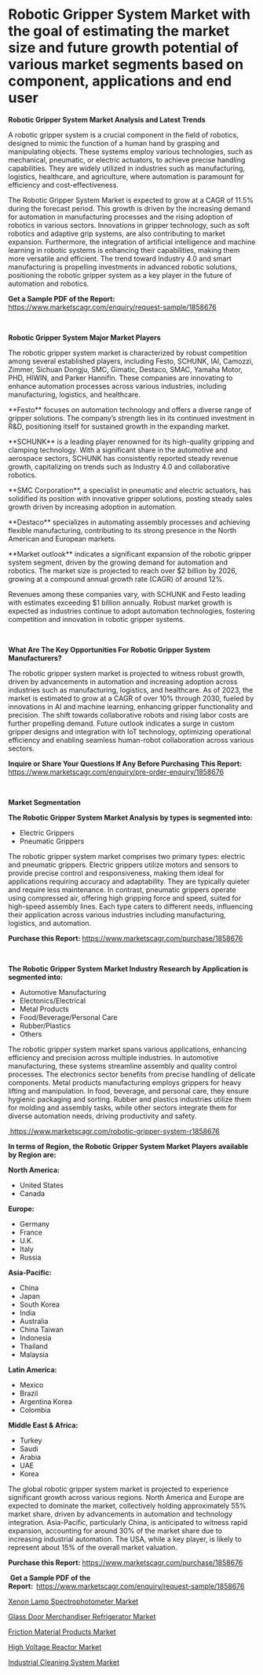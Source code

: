 <p><h1>Robotic Gripper System Market with the goal of estimating the market size and future growth potential of various market segments based on component, applications and end user</h1></p><p><strong>Robotic Gripper System Market Analysis and Latest Trends</strong></p>
<p><p>A robotic gripper system is a crucial component in the field of robotics, designed to mimic the function of a human hand by grasping and manipulating objects. These systems employ various technologies, such as mechanical, pneumatic, or electric actuators, to achieve precise handling capabilities. They are widely utilized in industries such as manufacturing, logistics, healthcare, and agriculture, where automation is paramount for efficiency and cost-effectiveness.</p><p>The Robotic Gripper System Market is expected to grow at a CAGR of 11.5% during the forecast period. This growth is driven by the increasing demand for automation in manufacturing processes and the rising adoption of robotics in various sectors. Innovations in gripper technology, such as soft robotics and adaptive grip systems, are also contributing to market expansion. Furthermore, the integration of artificial intelligence and machine learning in robotic systems is enhancing their capabilities, making them more versatile and efficient. The trend toward Industry 4.0 and smart manufacturing is propelling investments in advanced robotic solutions, positioning the robotic gripper system as a key player in the future of automation and robotics.</p></p>
<p><strong>Get a Sample PDF of the Report:&nbsp;</strong> <a href="https://www.marketscagr.com/enquiry/request-sample/1858676?utm_campaign=2176&utm_medium=2&utm_source=Github&utm_content=ia&utm_term=28022025&utm_id=robotic-gripper-system">https://www.marketscagr.com/enquiry/request-sample/1858676</a></p>
<p>&nbsp;</p>
<p><strong>Robotic Gripper System Major Market Players</strong></p>
<p><p>The robotic gripper system market is characterized by robust competition among several established players, including Festo, SCHUNK, IAI, Camozzi, Zimmer, Sichuan Dongju, SMC, Gimatic, Destaco, SMAC, Yamaha Motor, PHD, HIWIN, and Parker Hannifin. These companies are innovating to enhance automation processes across various industries, including manufacturing, logistics, and healthcare.</p><p>**Festo** focuses on automation technology and offers a diverse range of gripper solutions. The company’s strength lies in its continued investment in R&D, positioning itself for sustained growth in the expanding market.  </p><p>**SCHUNK** is a leading player renowned for its high-quality gripping and clamping technology. With a significant share in the automotive and aerospace sectors, SCHUNK has consistently reported steady revenue growth, capitalizing on trends such as Industry 4.0 and collaborative robotics.</p><p>**SMC Corporation**, a specialist in pneumatic and electric actuators, has solidified its position with innovative gripper solutions, posting steady sales growth driven by increasing adoption in automation.  </p><p>**Destaco** specializes in automating assembly processes and achieving flexible manufacturing, contributing to its strong presence in the North American and European markets. </p><p>**Market outlook** indicates a significant expansion of the robotic gripper system segment, driven by the growing demand for automation and robotics. The market size is projected to reach over $2 billion by 2026, growing at a compound annual growth rate (CAGR) of around 12%. </p><p>Revenues among these companies vary, with SCHUNK and Festo leading with estimates exceeding $1 billion annually. Robust market growth is expected as industries continue to adopt automation technologies, fostering competition and innovation in robotic gripper systems.</p></p>
<p>&nbsp;</p>
<p><strong>What Are The Key Opportunities For Robotic Gripper System Manufacturers?</strong></p>
<p><p>The robotic gripper system market is projected to witness robust growth, driven by advancements in automation and increasing adoption across industries such as manufacturing, logistics, and healthcare. As of 2023, the market is estimated to grow at a CAGR of over 10% through 2030, fueled by innovations in AI and machine learning, enhancing gripper functionality and precision. The shift towards collaborative robots and rising labor costs are further propelling demand. Future outlook indicates a surge in custom gripper designs and integration with IoT technology, optimizing operational efficiency and enabling seamless human-robot collaboration across various sectors.</p></p>
<p><strong>Inquire or Share Your Questions If Any Before Purchasing This Report:</strong> <a href="https://www.marketscagr.com/enquiry/pre-order-enquiry/1858676?utm_campaign=2176&utm_medium=2&utm_source=Github&utm_content=ia&utm_term=28022025&utm_id=robotic-gripper-system">https://www.marketscagr.com/enquiry/pre-order-enquiry/1858676</a></p>
<p>&nbsp;</p>
<p><strong>Market Segmentation</strong></p>
<p><strong>The Robotic Gripper System Market Analysis by types is segmented into:</strong></p>
<p><ul><li>Electric Grippers</li><li>Pneumatic Grippers</li></ul></p>
<p><p>The robotic gripper system market comprises two primary types: electric and pneumatic grippers. Electric grippers utilize motors and sensors to provide precise control and responsiveness, making them ideal for applications requiring accuracy and adaptability. They are typically quieter and require less maintenance. In contrast, pneumatic grippers operate using compressed air, offering high gripping force and speed, suited for high-speed assembly lines. Each type caters to different needs, influencing their application across various industries including manufacturing, logistics, and automation.</p></p>
<p><strong>Purchase this Report:&nbsp;</strong><a href="https://www.marketscagr.com/purchase/1858676?utm_campaign=2176&utm_medium=2&utm_source=Github&utm_content=ia&utm_term=28022025&utm_id=robotic-gripper-system">https://www.marketscagr.com/purchase/1858676</a></p>
<p>&nbsp;</p>
<p><strong>The Robotic Gripper System Market Industry Research by Application is segmented into:</strong></p>
<p><ul><li>Automotive Manufacturing</li><li>Electonics/Electrical</li><li>Metal Products</li><li>Food/Beverage/Personal Care</li><li>Rubber/Plastics</li><li>Others</li></ul></p>
<p><p>The robotic gripper system market spans various applications, enhancing efficiency and precision across multiple industries. In automotive manufacturing, these systems streamline assembly and quality control processes. The electronics sector benefits from precise handling of delicate components. Metal products manufacturing employs grippers for heavy lifting and manipulation. In food, beverage, and personal care, they ensure hygienic packaging and sorting. Rubber and plastics industries utilize them for molding and assembly tasks, while other sectors integrate them for diverse automation needs, driving productivity and safety.</p></p>
<p><a href="https://www.marketscagr.com/robotic-gripper-system-r1858676?utm_campaign=2176&utm_medium=2&utm_source=Github&utm_content=ia&utm_term=28022025&utm_id=robotic-gripper-system">&nbsp;https://www.marketscagr.com/robotic-gripper-system-r1858676</a></p>
<p><strong>In terms of Region, the Robotic Gripper System Market Players available by Region are:</strong></p>
<p>
    <p> <strong> North America: </strong>
        <ul>
            <li>United States</li>
            <li>Canada</li>
        </ul>
        </p> 
    <p> <strong> Europe: </strong>
        <ul>
            <li>Germany</li>
            <li>France</li>
            <li>U.K.</li>
            <li>Italy</li>
            <li>Russia</li>
        </ul>
        </p> 
    <p> <strong> Asia-Pacific: </strong>
        <ul>
            <li>China</li>
            <li>Japan</li>
            <li>South Korea</li>
            <li>India</li>
            <li>Australia</li>
            <li>China Taiwan</li>
            <li>Indonesia</li>
            <li>Thailand</li>
            <li>Malaysia</li>
        </ul>
        </p> 
    <p> <strong> Latin America: </strong>
        <ul>
            <li>Mexico</li>
            <li>Brazil</li>
            <li>Argentina Korea</li>
            <li>Colombia</li>
        </ul>
        </p> 
    <p> <strong> Middle East & Africa: </strong>
        <ul>
            <li>Turkey</li>
            <li>Saudi</li>
            <li>Arabia</li>
            <li>UAE</li>
            <li>Korea</li>
        </ul>
    </p>
    </p>
<p><p>The global robotic gripper system market is projected to experience significant growth across various regions. North America and Europe are expected to dominate the market, collectively holding approximately 55% market share, driven by advancements in automation and technology integration. Asia-Pacific, particularly China, is anticipated to witness rapid expansion, accounting for around 30% of the market share due to increasing industrial automation. The USA, while a key player, is likely to represent about 15% of the overall market valuation.</p></p>
<p><strong>Purchase this Report: </strong><a href="https://www.marketscagr.com/purchase/1858676?utm_campaign=2176&utm_medium=2&utm_source=Github&utm_content=ia&utm_term=28022025&utm_id=robotic-gripper-system">https://www.marketscagr.com/purchase/1858676</a></p>
<p>&nbsp;<strong>Get a Sample PDF of the Report:&nbsp;&nbsp;</strong><a href="https://www.marketscagr.com/enquiry/request-sample/1858676?utm_campaign=2176&utm_medium=2&utm_source=Github&utm_content=ia&utm_term=28022025&utm_id=robotic-gripper-system">https://www.marketscagr.com/enquiry/request-sample/1858676</a></p>
<p><strong></strong></p>
<p><p><a href="https://github.com/chaturberville8181/Market-Research-Report-List-1/blob/main/xenon-lamp-spectrophotometer-market.md?utm_campaign=2176&utm_medium=2&utm_source=Github&utm_content=ia&utm_term=28022025&utm_id=robotic-gripper-system">Xenon Lamp Spectrophotometer Market</a></p><p><a href="https://github.com/FahadAhmed223/Market-Research-Report-List-1/blob/main/glass-door-merchandiser-refrigerator-market.md?utm_campaign=2176&utm_medium=2&utm_source=Github&utm_content=ia&utm_term=28022025&utm_id=robotic-gripper-system">Glass Door Merchandiser Refrigerator Market</a></p><p><a href="https://github.com/carendesrochers299/Market-Research-Report-List-1/blob/main/friction-material-products-market.md?utm_campaign=2176&utm_medium=2&utm_source=Github&utm_content=ia&utm_term=28022025&utm_id=robotic-gripper-system">Friction Material Products Market</a></p><p><a href="https://github.com/sherikacas30/Market-Research-Report-List-1/blob/main/high-voltage-reactor-market.md?utm_campaign=2176&utm_medium=2&utm_source=Github&utm_content=ia&utm_term=28022025&utm_id=robotic-gripper-system">High Voltage Reactor Market</a></p><p><a href="https://github.com/oliveroste6/Market-Research-Report-List-1/blob/main/industrial-cleaning-system-market.md?utm_campaign=2176&utm_medium=2&utm_source=Github&utm_content=ia&utm_term=28022025&utm_id=robotic-gripper-system">Industrial Cleaning System Market</a></p></p>